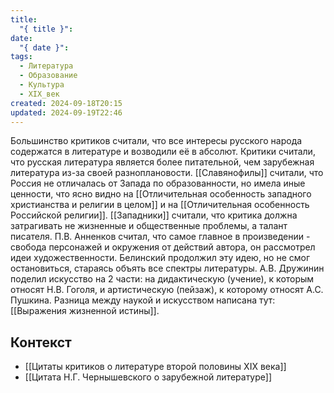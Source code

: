 ```yaml
---
title:
  "{ title }": 
date:
  "{ date }": 
tags:
  - Литература
  - Образование
  - Культура
  - XIX_век
created: 2024-09-18T20:15
updated: 2024-09-19T22:46
---
```

 Большинство критиков считали, что все интересы русского народа содержатся в литературе и возводили её в абсолют.
 Критики считали, что русская литература является более питательной, чем зарубежная литература из-за своей разноплановости.
 [[Славянофилы]] считали, что Россия не отличалась от Запада по образованности, но имела иные ценности, что ясно видно на [[Отличительная особенность западного христианства и религии в целом]] и на [[Отличительная особенность Российской религии]].
 [[Западники]] считали, что критика должна затрагивать не жизненные и общественные проблемы, а талант писателя.
 П.В. Анненков считал, что самое главное в произведении - свобода персонажей и окружения от действий автора, он рассмотрел идеи художественности.
 Белинский продолжил эту идею, но не смог остановиться, стараясь объять все спектры литературы.
 А.В. Дружинин поделил искусство на 2 части: на дидактическую (учение), к которым относят Н.В. Гоголя, и артистическую (пейзаж), к которому относят А.С. Пушкина. Разница между наукой и искусством написана тут: [[Выражения жизненной истины]].

## Контекст
- [[Цитаты критиков о литературе второй половины XIX века]]
- [[Цитата Н.Г. Чернышевского о зарубежной литературе]]